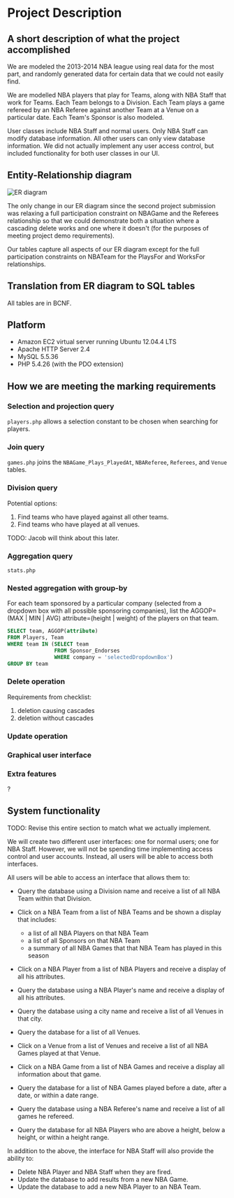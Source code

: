 # Project Description

## A short description of what the project accomplished

We are modeled the 2013-2014 NBA league using real data for the most part, and randomly generated data for certain data that we could not easily find.

We are modelled NBA players that play for Teams, along with NBA Staff that work for Teams. Each Team belongs to a Division. Each Team plays a game refereed by an NBA Referee against another Team at a Venue on a particular date. Each Team's Sponsor is also modeled.

User classes include NBA Staff and normal users. Only NBA Staff can modify database information. All other users can only view database information. We did not actually implement any user access control, but included functionality for both user classes in our UI.

## Entity-Relationship diagram

![ER diagram](ERdiagram.png "Entity-relationship diagram")

The only change in our ER diagram since the second project submission was relaxing a full participation constraint on NBAGame and the Referees relationship so that we could demonstrate both a situation where a cascading delete works and one where it doesn't (for the purposes of meeting project demo requirements).

Our tables capture all aspects of our ER diagram except for the full participation constraints on NBATeam for the PlaysFor and WorksFor relationships.

## Translation from ER diagram to SQL tables

All tables are in BCNF.


## Platform

- Amazon EC2 virtual server running Ubuntu 12.04.4 LTS
- Apache HTTP Server 2.4
- MySQL 5.5.36
- PHP 5.4.26 (with the PDO extension)

## How we are meeting the marking requirements

### Selection and projection query

`players.php` allows a selection constant to be chosen when searching for players.

### Join query

`games.php` joins the `NBAGame_Plays_PlayedAt`, `NBAReferee`, `Referees`, and `Venue` tables.

### Division query

Potential options:

1. Find teams who have played against all other teams.
2. Find teams who have played at all venues.

TODO: Jacob will think about this later.

### Aggregation query

`stats.php`

### Nested aggregation with group-by

For each team sponsored by a particular company (selected from a dropdown box with all possible sponsoring companies), list the AGGOP=(MAX | MIN | AVG) attribute=(height | weight) of the players on that team.

```sql
SELECT team, AGGOP(attribute)
FROM Players, Team
WHERE team IN (SELECT team
               FROM Sponsor_Endorses
               WHERE company = 'selectedDropdownBox')
GROUP BY team
```

### Delete operation

Requirements from checklist:

1. deletion causing cascades
2. deletion without cascades

### Update operation


### Graphical user interface


### Extra features

?







## System functionality

TODO: Revise this entire section to match what we actually implement.

We will create two different user interfaces: one for normal users; one for NBA Staff. However, we will not be spending time implementing access control and user accounts. Instead, all users will be able to access both interfaces.

All users will be able to access an interface that allows them to:

- Query the database using a Division name and receive a list of all NBA Team within that Division.

- Click on a NBA Team from a list of NBA Teams and be shown a display that includes:

    - a list of all NBA Players on that NBA Team
    - a list of all Sponsors on that NBA Team
    - a summary of all NBA Games that that NBA Team has played in this season

- Click on a NBA Player from a list of NBA Players and receive a display of all his attributes.

- Query the database using a NBA Player's name and receive a display of all his attributes.

- Query the database using a city name and receive a list of all Venues in that city.

- Query the database for a list of all Venues.

- Click on a Venue from a list of Venues and receive a list of all NBA Games played at that Venue.

- Click on a NBA Game from a list of NBA Games and receive a display all information about that game.

- Query the database for a list of NBA Games played before a date, after a date, or within a date range.

- Query the database using a NBA Referee's name and receive a list of all games he refereed.

- Query the database for all NBA Players who are above a height, below a height, or within a height range.

In addition to the above, the interface for NBA Staff will also provide the ability to:

- Delete NBA Player and NBA Staff when they are fired.
- Update the database to add results from a new NBA Game.
- Update the database to add a new NBA Player to an NBA Team.


